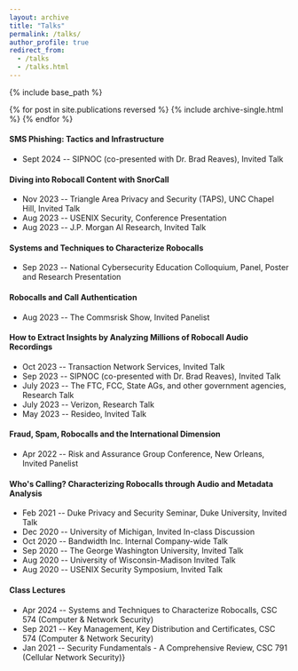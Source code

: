 ```yaml
---
layout: archive
title: "Talks"
permalink: /talks/
author_profile: true
redirect_from:
  - /talks
  - /talks.html
---
```


{% include base_path %}

{% for post in site.publications reversed %}
  {% include archive-single.html %}
{% endfor %}

#### SMS Phishing: Tactics and Infrastructure
  -  Sept 2024 -- SIPNOC (co-presented with Dr. Brad Reaves), Invited Talk

#### Diving into Robocall Content with SnorCall
  - Nov 2023 -- Triangle Area Privacy and Security (TAPS), UNC Chapel Hill, Invited Talk
  - Aug 2023 -- USENIX Security, Conference Presentation
  - Aug 2023 -- J.P. Morgan AI Research, Invited Talk

#### Systems and Techniques to Characterize Robocalls
  - Sep 2023 -- National Cybersecurity Education Colloquium,  Panel, Poster and Research Presentation

#### Robocalls and Call Authentication
  - Aug 2023 -- The Commsrisk Show, Invited Panelist

#### How to Extract Insights by Analyzing Millions of Robocall Audio Recordings
  - Oct 2023 -- Transaction Network Services, Invited Talk
  - Sep 2023 -- SIPNOC (co-presented with Dr. Brad Reaves), Invited Talk
  - July 2023 -- The FTC, FCC, State AGs, and other government agencies, Research Talk
  - July 2023 -- Verizon, Research Talk
  - May 2023 -- Resideo, Invited Talk


#### Fraud, Spam, Robocalls and the International Dimension
  - Apr 2022 -- Risk and Assurance Group Conference, New Orleans, Invited Panelist


#### Who's Calling? Characterizing Robocalls through Audio and Metadata Analysis
  - Feb 2021 -- Duke Privacy and Security Seminar, Duke University, Invited Talk
  - Dec 2020 -- University of Michigan, Invited In-class Discussion
  - Oct 2020 -- Bandwidth Inc. Internal Company-wide Talk
  - Sep 2020 -- The George Washington University, Invited Talk
  - Aug 2020 -- University of Wisconsin-Madison Invited Talk
  - Aug 2020 -- USENIX Security Symposium, Invited Talk

#### Class Lectures
  - Apr 2024 -- Systems and Techniques to Characterize Robocalls, CSC 574 (Computer \& Network Security)
  - Sep 2021 -- Key Management, Key Distribution and Certificates, CSC 574 (Computer \& Network Security)
  - Jan 2021 -- Security Fundamentals - A Comprehensive Review, CSC 791 (Cellular Network Security)}